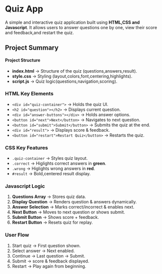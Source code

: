 # Quiz App

A simple and interactive quiz application built using **HTML,CSS and Javascript**.
It allows users to answer questions one by one, view their score and feedback,and restart the quiz.

## Project Summary

#### Project Structure 
- **index.html** -> Structure of the quiz (questions,answers,result).
- **style.css** -> Styling (layout,colors,font,centering,highlights).
- **script.js** -> Quiz logic(questions,navigation,scoring).

### HTML Key Elements
- `<div id="quiz-container">` -> Holds the quiz UI.
- `<h2 id="question"></h2>` -> Displays current question.
- `<div id="answer-buttons"></div>` -> Holds answer options.
- `<button id="next">Next</button>` -> Navigates to next question.
- `<button id="submit">Submit</button>` -> Submits the quiz at the end.
- `<div id="result">` -> Displays score & feedback.
- `<button id="restart">Restart Quiz</button>` -> Restarts the quiz.

### CSS Key Features
- `.quiz-container` -> Styles quiz layout.
- `.correct` -> Higlights correct answers in **green**.
- `.wrong` -> Higlights wrong answers in **red**.
- `#result` -> Bold,centered result display.


### Javascript Logic
1. **Questions Array** -> Stores quiz data.
2. **Display Question** -> Renders question & answers dynamically.
3. **Answer Selection** -> Marks correct/incorrect & enables next.
4. **Next Button** -> Moves to next question or shows submit.
5. **Submit Button** -> Shows score + feedback.
6. **Restart Button** -> Resets quiz for replay.

### User Flow
1. Start quiz -> First question shown.
2. Select answer -> Next enabled.
3. Continue -> Last question -> Submit.
4. Submit -> score & feedback displayed.
5. Restart -> Play again from beginning. 
